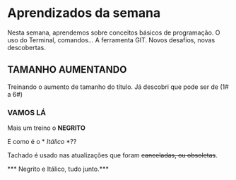 # Aprendizados da semana

Nesta semana, aprendemos sobre conceitos básicos de programação.
O uso do Terminal, comandos... A ferramenta GIT.
Novos desafios, novas descobertas.

## TAMANHO AUMENTANDO
Treinando o aumento de tamanho do título. Já descobri que pode ser de (1# a 6#)

### VAMOS LÁ

Mais um treino o **NEGRITO**

E como é o * *Itálico* *??

Tachado é usado nas atualizações que foram ~~canceladas, ou obsoletas~~.

*** Negrito e Itálico, tudo junto.***
